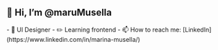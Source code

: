 <h2>👋 Hi, I’m @maruMusella</h2>
- 💫 UI Designer
- ✏️ Learning frontend
- 📫 How to reach me: [LinkedIn](https://www.linkedin.com/in/marina-musella/)
